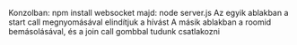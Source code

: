 Konzolban: npm install websocket
majd: node server.js
Az egyik ablakban a start call megnyomásával elindítjuk a hívást
A másik ablakban a roomid bemásolásával, és a join call gombbal tudunk csatlakozni
